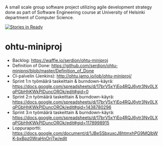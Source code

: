 A small scale group software project utilizing agile development strategy done as part of Software Engineering course at University of Helsinki department of Computer Science.

[![Stories in Ready](https://badge.waffle.io/serdion/ohtu-miniproj.png?label=ready&title=Ready)](https://waffle.io/serdion/ohtu-miniproj)
# ohtu-miniproj

- Backlog: https://waffle.io/serdion/ohtu-miniproj
- Definition of Done: https://github.com/serdion/ohtu-miniproj/blob/master/Definition_of_Done
- CI-palvelin (Jenkins): http://ohtu.jamo.io/job/ohtu-miniproj/
- Sprint 1:n työmäärä taskeittain & burndown-käyrä: https://docs.google.com/spreadsheets/d/17brV5xYjEo4RQJ6ytr3Nv0LXqPGbHhKWkPIDuncOROk/edit#gid=0
- Sprint 2:n työmäärä taskeittain & burndown-käyrä: https://docs.google.com/spreadsheets/d/17brV5xYjEo4RQJ6ytr3Nv0LXqPGbHhKWkPIDuncOROk/edit#gid=1438780296
- Sprint 3:n työmäärä taskeittain & burndown-käyrä: https://docs.google.com/spreadsheets/d/17brV5xYjEo4RQJ6ytr3Nv0LXqPGbHhKWkPIDuncOROk/edit#gid=1178998915
- Loppuraportti: https://docs.google.com/document/d/1JBeSSbxuxcJ8htmxhPG9MQlbWK-bxBpz0WraHnOrjTw/edit
